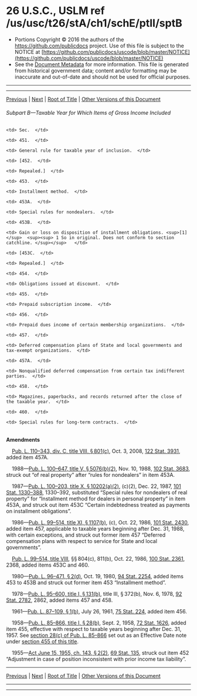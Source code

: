 ---
---

# 26 U.S.C., USLM ref /us/usc/t26/stA/ch1/schE/ptII/sptB

* Portions Copyright © 2016 the authors of the https://github.com/publicdocs project.
  Use of this file is subject to the NOTICE at [https://github.com/publicdocs/uscode/blob/master/NOTICE](https://github.com/publicdocs/uscode/blob/master/NOTICE)
* See the [Document Metadata](././../../../../../../../..//README.md) for more information.
  This file is generated from historical government data; content and/or formatting may be inaccurate and out-of-date and should not be used for official purposes.

----------
----------

[Previous](./../../../../../../../..//us/usc/t26/stA/ch1/schE/ptII/sptA/m__us_usc_t26_s448.md) | [Next](./../../../../../../../..//us/usc/t26/stA/ch1/schE/ptII/sptB/m__us_usc_t26_s451.md) | [Root of Title](./../../../../../../../../) | [Other Versions of this Document](https://publicdocs.github.io/go/links?ns=uslm&ref=%2Fus%2Fusc%2Ft26%2FstA%2Fch1%2FschE%2FptII%2FsptB)

###### Subpart B—Taxable Year for Which Items of Gross Income Included

<table>

  <tr>

    <td> Sec.  </td>

  </tr>

  <tr>

    <td> 451.  </td>

    <td> General rule for taxable year of inclusion.  </td>

  </tr>

  <tr>

    <td> [452.  </td>

    <td> Repealed.]  </td>

  </tr>

  <tr>

    <td> 453.  </td>

    <td> Installment method.  </td>

  </tr>

  <tr>

    <td> 453A.  </td>

    <td> Special rules for nondealers.  </td>

  </tr>

  <tr>

    <td> 453B.  </td>

    <td> Gain or loss on disposition of installment obligations. <sup>[1]</sup>  <sup><sup> 1 So in original. Does not conform to section catchline. </sup></sup>   </td>

  </tr>

  <tr>

    <td> [453C.  </td>

    <td> Repealed.]  </td>

  </tr>

  <tr>

    <td> 454.  </td>

    <td> Obligations issued at discount.  </td>

  </tr>

  <tr>

    <td> 455.  </td>

    <td> Prepaid subscription income.  </td>

  </tr>

  <tr>

    <td> 456.  </td>

    <td> Prepaid dues income of certain membership organizations.  </td>

  </tr>

  <tr>

    <td> 457.  </td>

    <td> Deferred compensation plans of State and local governments and tax-exempt organizations.  </td>

  </tr>

  <tr>

    <td> 457A.  </td>

    <td> Nonqualified deferred compensation from certain tax indifferent parties.  </td>

  </tr>

  <tr>

    <td> 458.  </td>

    <td> Magazines, paperbacks, and records returned after the close of the taxable year.  </td>

  </tr>

  <tr>

    <td> 460.  </td>

    <td> Special rules for long-term contracts.  </td>

  </tr>

</table>

 __Amendments__ 

    [Pub. L. 110–343, div. C, title VIII, § 801(c)][/us/pl/110/343/s801/c], Oct. 3, 2008, [122 Stat. 3931][/us/stat/122/3931], added item 457A.

    1988—[Pub. L. 100–647, title V, § 5076(b)(2)][/us/pl/100/647/s5076/b/2], Nov. 10, 1988, [102 Stat. 3683][/us/stat/102/3683], struck out “of real property” after “rules for nondealers” in item 453A.

    1987—[Pub. L. 100–203, title X, § 10202(a)(2)][/us/pl/100/203/s10202/a/2], (c)(2), Dec. 22, 1987, [101 Stat. 1330–388][/us/stat/101/1330-388], 1330–392, substituted “Special rules for nondealers of real property” for “Installment method for dealers in personal property” in item 453A, and struck out item 453C “Certain indebtedness treated as payments on installment obligations”.

    1986—[Pub. L. 99–514, title XI, § 1107(b)][/us/pl/99/514/s1107/b], (c), Oct. 22, 1986, [101 Stat. 2430][/us/stat/101/2430], added item 457, applicable to taxable years beginning after Dec. 31, 1988, with certain exceptions, and struck out former item 457 “Deferred compensation plans with respect to service for State and local governments”.

    [Pub. L. 99–514, title VIII][/us/pl/99/514], §§ 804(c), 811(b), Oct. 22, 1986, [100 Stat. 2361][/us/stat/100/2361], 2368, added items 453C and 460.

    1980—[Pub. L. 96–471, § 2(d)][/us/pl/96/471/s2/d], Oct. 19, 1980, [94 Stat. 2254][/us/stat/94/2254], added items 453 to 453B and struck out former item 453 “Installment method”.

    1978—[Pub. L. 95–600, title I, § 131(b)][/us/pl/95/600/s131/b], title III, § 372(b), Nov. 6, 1978, [92 Stat. 2782][/us/stat/92/2782], 2862, added items 457 and 458.

    1961—[Pub. L. 87–109, § 1(b)][/us/pl/87/109/s1/b], July 26, 1961, [75 Stat. 224][/us/stat/75/224], added item 456.

    1958—[Pub. L. 85–866, title I, § 28(b)][/us/pl/85/866/s28/b], Sept. 2, 1958, [72 Stat. 1626][/us/stat/72/1626], added item 455, effective with respect to taxable years beginning after Dec. 31, 1957. See [section 28(c) of Pub. L. 85–866][/us/pl/85/866/s28/c] set out as an Effective Date note under [section 455 of this title][/us/usc/t26/s455].

    1955—[Act June 15, 1955, ch. 143, § 2(2)][/us/act/1955-06-15/ch143/s2/2], [69 Stat. 135][/us/stat/69/135], struck out item 452 “Adjustment in case of position inconsistent with prior income tax liability”.

----------

[Previous](./../../../../../../../..//us/usc/t26/stA/ch1/schE/ptII/sptA/m__us_usc_t26_s448.md) | [Next](./../../../../../../../..//us/usc/t26/stA/ch1/schE/ptII/sptB/m__us_usc_t26_s451.md) | [Root of Title](./../../../../../../../../) | [Other Versions of this Document](https://publicdocs.github.io/go/links?ns=uslm&ref=%2Fus%2Fusc%2Ft26%2FstA%2Fch1%2FschE%2FptII%2FsptB)

----------
----------

[/us/pl/110/343/s801/c]: https://publicdocs.github.io/go/links?ns=uslm&ref=%2Fus%2Fpl%2F110%2F343%2Fs801%2Fc
[/us/stat/122/3931]: https://publicdocs.github.io/go/links?ns=uslm&ref=%2Fus%2Fstat%2F122%2F3931
[/us/pl/100/647/s5076/b/2]: https://publicdocs.github.io/go/links?ns=uslm&ref=%2Fus%2Fpl%2F100%2F647%2Fs5076%2Fb%2F2
[/us/stat/102/3683]: https://publicdocs.github.io/go/links?ns=uslm&ref=%2Fus%2Fstat%2F102%2F3683
[/us/pl/100/203/s10202/a/2]: https://publicdocs.github.io/go/links?ns=uslm&ref=%2Fus%2Fpl%2F100%2F203%2Fs10202%2Fa%2F2
[/us/stat/101/1330-388]: https://publicdocs.github.io/go/links?ns=uslm&ref=%2Fus%2Fstat%2F101%2F1330-388
[/us/pl/99/514/s1107/b]: https://publicdocs.github.io/go/links?ns=uslm&ref=%2Fus%2Fpl%2F99%2F514%2Fs1107%2Fb
[/us/stat/101/2430]: https://publicdocs.github.io/go/links?ns=uslm&ref=%2Fus%2Fstat%2F101%2F2430
[/us/pl/99/514]: https://publicdocs.github.io/go/links?ns=uslm&ref=%2Fus%2Fpl%2F99%2F514
[/us/stat/100/2361]: https://publicdocs.github.io/go/links?ns=uslm&ref=%2Fus%2Fstat%2F100%2F2361
[/us/pl/96/471/s2/d]: https://publicdocs.github.io/go/links?ns=uslm&ref=%2Fus%2Fpl%2F96%2F471%2Fs2%2Fd
[/us/stat/94/2254]: https://publicdocs.github.io/go/links?ns=uslm&ref=%2Fus%2Fstat%2F94%2F2254
[/us/pl/95/600/s131/b]: https://publicdocs.github.io/go/links?ns=uslm&ref=%2Fus%2Fpl%2F95%2F600%2Fs131%2Fb
[/us/stat/92/2782]: https://publicdocs.github.io/go/links?ns=uslm&ref=%2Fus%2Fstat%2F92%2F2782
[/us/pl/87/109/s1/b]: https://publicdocs.github.io/go/links?ns=uslm&ref=%2Fus%2Fpl%2F87%2F109%2Fs1%2Fb
[/us/stat/75/224]: https://publicdocs.github.io/go/links?ns=uslm&ref=%2Fus%2Fstat%2F75%2F224
[/us/pl/85/866/s28/b]: https://publicdocs.github.io/go/links?ns=uslm&ref=%2Fus%2Fpl%2F85%2F866%2Fs28%2Fb
[/us/stat/72/1626]: https://publicdocs.github.io/go/links?ns=uslm&ref=%2Fus%2Fstat%2F72%2F1626
[/us/pl/85/866/s28/c]: https://publicdocs.github.io/go/links?ns=uslm&ref=%2Fus%2Fpl%2F85%2F866%2Fs28%2Fc
[/us/usc/t26/s455]: https://publicdocs.github.io/go/links?ns=uslm&ref=%2Fus%2Fusc%2Ft26%2Fs455
[/us/act/1955-06-15/ch143/s2/2]: https://publicdocs.github.io/go/links?ns=uslm&ref=%2Fus%2Fact%2F1955-06-15%2Fch143%2Fs2%2F2
[/us/stat/69/135]: https://publicdocs.github.io/go/links?ns=uslm&ref=%2Fus%2Fstat%2F69%2F135


